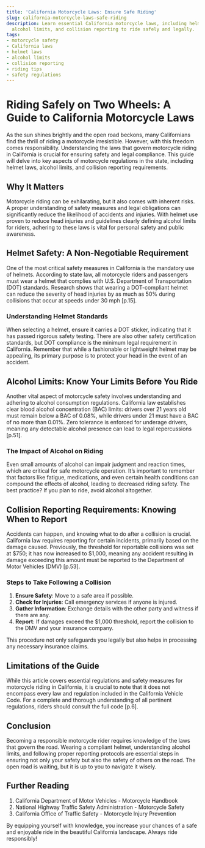 ```yaml
---
title: 'California Motorcycle Laws: Ensure Safe Riding'
slug: california-motorcycle-laws-safe-riding
description: Learn essential California motorcycle laws, including helmet safety,
  alcohol limits, and collision reporting to ride safely and legally.
tags:
- motorcycle safety
- California laws
- helmet laws
- alcohol limits
- collision reporting
- riding tips
- safety regulations
---
```


# Riding Safely on Two Wheels: A Guide to California Motorcycle Laws

As the sun shines brightly and the open road beckons, many Californians find the thrill of riding a motorcycle irresistible. However, with this freedom comes responsibility. Understanding the laws that govern motorcycle riding in California is crucial for ensuring safety and legal compliance. This guide will delve into key aspects of motorcycle regulations in the state, including helmet laws, alcohol limits, and collision reporting requirements. 

## Why It Matters

Motorcycle riding can be exhilarating, but it also comes with inherent risks. A proper understanding of safety measures and legal obligations can significantly reduce the likelihood of accidents and injuries. With helmet use proven to reduce head injuries and guidelines clearly defining alcohol limits for riders, adhering to these laws is vital for personal safety and public awareness.

## Helmet Safety: A Non-Negotiable Requirement

One of the most critical safety measures in California is the mandatory use of helmets. According to state law, all motorcycle riders and passengers must wear a helmet that complies with U.S. Department of Transportation (DOT) standards. Research shows that wearing a DOT-compliant helmet can reduce the severity of head injuries by as much as 50% during collisions that occur at speeds under 30 mph [p.15]. 

### Understanding Helmet Standards

When selecting a helmet, ensure it carries a DOT sticker, indicating that it has passed rigorous safety testing. There are also other safety certification standards, but DOT compliance is the minimum legal requirement in California. Remember that while a fashionable or lightweight helmet may be appealing, its primary purpose is to protect your head in the event of an accident. 

## Alcohol Limits: Know Your Limits Before You Ride

Another vital aspect of motorcycle safety involves understanding and adhering to alcohol consumption regulations. California law establishes clear blood alcohol concentration (BAC) limits: drivers over 21 years old must remain below a BAC of 0.08%, while drivers under 21 must have a BAC of no more than 0.01%. Zero tolerance is enforced for underage drivers, meaning any detectable alcohol presence can lead to legal repercussions [p.51]. 

### The Impact of Alcohol on Riding

Even small amounts of alcohol can impair judgment and reaction times, which are critical for safe motorcycle operation. It’s important to remember that factors like fatigue, medications, and even certain health conditions can compound the effects of alcohol, leading to decreased riding safety. The best practice? If you plan to ride, avoid alcohol altogether. 

## Collision Reporting Requirements: Knowing When to Report

Accidents can happen, and knowing what to do after a collision is crucial. California law requires reporting for certain incidents, primarily based on the damage caused. Previously, the threshold for reportable collisions was set at $750; it has now increased to $1,000, meaning any accident resulting in damage exceeding this amount must be reported to the Department of Motor Vehicles (DMV) [p.53]. 

### Steps to Take Following a Collision

1. **Ensure Safety**: Move to a safe area if possible.
2. **Check for Injuries**: Call emergency services if anyone is injured.
3. **Gather Information**: Exchange details with the other party and witness if there are any.
4. **Report**: If damages exceed the $1,000 threshold, report the collision to the DMV and your insurance company.

This procedure not only safeguards you legally but also helps in processing any necessary insurance claims.

## Limitations of the Guide

While this article covers essential regulations and safety measures for motorcycle riding in California, it is crucial to note that it does not encompass every law and regulation included in the California Vehicle Code. For a complete and thorough understanding of all pertinent regulations, riders should consult the full code [p.6]. 

## Conclusion

Becoming a responsible motorcycle rider requires knowledge of the laws that govern the road. Wearing a compliant helmet, understanding alcohol limits, and following proper reporting protocols are essential steps in ensuring not only your safety but also the safety of others on the road. The open road is waiting, but it is up to you to navigate it wisely.

## Further Reading

1. California Department of Motor Vehicles - Motorcycle Handbook
2. National Highway Traffic Safety Administration - Motorcycle Safety
3. California Office of Traffic Safety - Motorcycle Injury Prevention

By equipping yourself with knowledge, you increase your chances of a safe and enjoyable ride in the beautiful California landscape. Always ride responsibly!

<script type="application/ld+json">
{
  "@context": "https://schema.org",
  "@type": "BlogPosting",
  "headline": "California Motorcycle Laws: Ensure Safe Riding",
  "description": "Learn essential California motorcycle laws, including helmet safety, alcohol limits, and collision reporting to ride safely and legally.",
  "datePublished": "2025-08-14",
  "dateModified": "2025-08-14",
  "mainEntityOfPage": {
    "@type": "WebPage",
    "@id": "https://example.com/california-motorcycle-laws-safe-riding"
  },
  "keywords": "motorcycle safety, California laws, helmet laws, alcohol limits, collision reporting, riding tips, safety regulations",
  "author": {
    "@type": "Organization",
    "name": "Your Company"
  },
  "publisher": {
    "@type": "Organization",
    "name": "Your Company"
  }
}
</script>